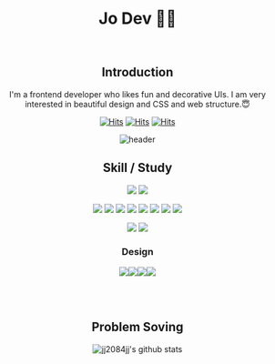 <div style="text-align:center">

# Jo Dev 🧚‍♀️
<br />

## Introduction

 I'm a frontend developer who likes fun and decorative UIs.
 I am very interested in beautiful design and CSS and web structure.😇 <br />
 
[![Hits](https://hits.seeyoufarm.com/api/count/incr/badge.svg?url=https%3A%2F%2Fgithub.com%2Fjj2084jj&count_bg=%2379C83D&title_bg=%23555555&icon=&icon_color=%23E7E7E7&title=git_Joeun&edge_flat=false)](https://hits.seeyoufarm.com) [![Hits](https://hits.seeyoufarm.com/api/count/incr/badge.svg?url=https%3A%2F%2Fvelog.io%2F%40whdms3368&count_bg=%23FF7779&title_bg=%23555555&icon=&icon_color=%23E7E7E7&title=velog_joeun&edge_flat=false)](https://hits.seeyoufarm.com) [![Hits](https://hits.seeyoufarm.com/api/count/incr/badge.svg?url=https%3A%2F%2Fjikeun.tistory.com&count_bg=%2377BFFF&title_bg=%23555555&icon=&icon_color=%23E7E7E7&title=tistory_joeun&edge_flat=false)](https://hits.seeyoufarm.com)

 
![header](https://capsule-render.vercel.app/api?type=wave&color=auto&height=300&section=header&text=joeun-like&fontSize=90)

## Skill / Study <br />

<img src="https://img.shields.io/badge/Css-1572B6?style=flat-square&logo=Css&logoColor=white"/> <img src="https://img.shields.io/badge/Html-E34F26?style=flat-square&logo=Html&logoColor=white"/> <br />

<img src="https://img.shields.io/badge/Firebase-FFCA28?style=flat-square&logo=Firebase&logoColor=white"/> <img src="https://img.shields.io/badge/Nuxt.js-00DC82?style=flat-square&logo=Nuxt.js&logoColor=white"/>  <img src="https://img.shields.io/badge/CreateReactApp-09D3AC?style=flat-square&logo=CreateReactApp&logoColor=white"/> <img src="https://img.shields.io/badge/React-61DAFB?style=flat-square&logo=React&logoColor=white"/> <img src="https://img.shields.io/badge/Javascript-F7DF1E?style=flat-square&logo=Javascript&logoColor=white"/>  <img src="https://img.shields.io/badge/TypeScript-3178C6?style=flat-square&logo=TypeScript&logoColor=white"/> <img src="https://img.shields.io/badge/ReactQuery-FF4154?style=flat-square&logo=ReactQuery&logoColor=white"/> <img src="https://img.shields.io/badge/Next.js-000000?style=flat-square&logo=Next.js&logoColor=white"/> <br />


<img src="https://img.shields.io/badge/Vue.js-4FC08D?style=flat-square&logo=Vue.js&logoColor=white"/> <img src="https://img.shields.io/badge/Vuetify-1867C0?style=flat-square&logo=Vuetify&logoColor=white"/>  


### Design 
 <img src="https://img.shields.io/badge/AdobeIllustrator-FF9A00?style=flat-square&logo=AdobeIllustrator&logoColor=white"/><img src="https://img.shields.io/badge/Photoshop-31A8FF?style=flat-square&logo=AdobePhotoshop&logoColor=white"/><img src="https://img.shields.io/badge/Figma-F24E1E?style=flat-square&logo=Figma&logoColor=white"/><img src="https://img.shields.io/badge/AntDesign-0170FE?style=flat-square&logo=AntDesign&logoColor=white"/>



<br /><br />


## Problem Soving <br />


![jj2084jj's github stats](https://github-readme-stats.vercel.app/api?username=jj2084jj&count_private=true&theme=dark&show_icons=true)
 
 </div> 
<!--
**jj2084jj/jj2084jj** is a ✨ _special_ ✨ repository because its `README.md` (this file) appears on your GitHub profile.

Here are some ideas to get you started:

- 🔭 I’m currently working on ...
- 🌱 I’m currently learning ...
- 👯 I’m looking to collaborate on ...
- 🤔 I’m looking for help with ...
- 💬 Ask me about ...
- 📫 How to reach me: ...
- 😄 Pronouns: ...
- ⚡ Fun fact: ...
-->

